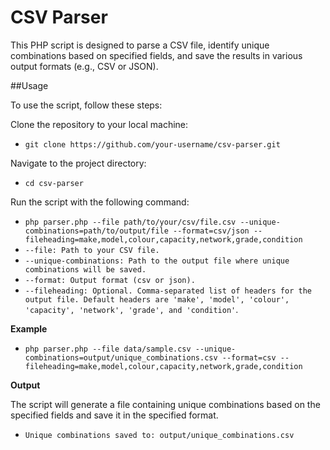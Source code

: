 # CSV Parser
This PHP script is designed to parse a CSV file, identify unique combinations based on specified fields, and save the results in various output formats (e.g., CSV or JSON).

##Usage

To use the script, follow these steps:

Clone the repository to your local machine:
- `git clone https://github.com/your-username/csv-parser.git`

Navigate to the project directory:
- `cd csv-parser`
  
Run the script with the following command:
- `php parser.php --file path/to/your/csv/file.csv --unique-combinations=path/to/output/file --format=csv/json --fileheading=make,model,colour,capacity,network,grade,condition`
- `--file: Path to your CSV file.`
- `--unique-combinations: Path to the output file where unique combinations will be saved.`
- `--format: Output format (csv or json).`
- `--fileheading: Optional. Comma-separated list of headers for the output file. Default headers are 'make', 'model', 'colour', 'capacity', 'network', 'grade', and 'condition'`.

**Example**
- `php parser.php --file data/sample.csv --unique-combinations=output/unique_combinations.csv --format=csv --fileheading=make,model,colour,capacity,network,grade,condition`

**Output**

The script will generate a file containing unique combinations based on the specified fields and save it in the specified format.

- `Unique combinations saved to: output/unique_combinations.csv`
